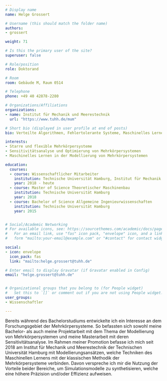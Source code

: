 ```yaml
---
# Display name
name: Helge Grossert

# Username (this should match the folder name)
authors:
- grossert

weight: 71

# Is this the primary user of the site?
superuser: false

# Role/position
role: Doktorand

# Room
room: Gebäude M, Raum 0514

# Telephone
phone: +49 40 42878-2280

# Organizations/Affiliations
organizations:
- name: Institut für Mechanik und Meerestechnik
  url: "https://www.tuhh.de/mum"

# Short bio (displayed in user profile at end of posts)
bio: Verteilte Algorithmen, Fehlertolerante Systeme, Maschinelles Lernen für Kommunikationsnetze

interests:
- Starre und flexible Mehrkörpersysteme
- Sensitivitätsanalyse und Optimierung von Mehrkörpersystemen
- Maschinelles Lernen in der Modellierung von Mehrkörpersystemen

education:
  courses:
  - course: Wissenschaftlicher Mitarbeiter 
    institution: Technische Universität Hamburg, Institut für Mechanik und Meerestechnik
    year: 2018 - heute
  - course: Master of Science Theoretischer Maschinenbau
    institution: Technische Universität Hamburg
    year: 2018
  - course: Bachelor of Science Allgemeine Ingenieurwissenschaften
    institution: Technische Universität Hamburg
    year: 2015


# Social/Academic Networking
# For available icons, see: https://sourcethemes.com/academic/docs/page-builder/#icons
#   For an email link, use "fas" icon pack, "envelope" icon, and a link in the
#   form "mailto:your-email@example.com" or "#contact" for contact widget.

social:
- icon: envelope
  icon_pack: fas
  link: "mailto:helge.grossert@tuhh.de"

# Enter email to display Gravatar (if Gravatar enabled in Config)
email: "helge.grossert@tuhh.de"


# Organizational groups that you belong to (for People widget)
#   Set this to `[]` or comment out if you are not using People widget.
user_groups:
- Wissenschaftler

---
```


Bereits während des Bachelorstudiums entwickelte ich ein Interesse an dem Forschungsgebiet der Mehrkörpersysteme. So befassten sich sowohl meine Bachelor- als auch meine Projektarbeit mit dem Thema der Modellierung von Mehrkörpersystemen und meine Masterarbeit mit deren Sensitivitätsanalyse. Im Rahmen meiner Promotion befasse ich mich seit 2018 am Institut für Mechanik und Meerestechnik der Technischen Universität Hamburg mit Modellierungsansätzen, welche Techniken des Maschinellen Lernens mit der klassischen Methodik der Mehrkörpersysteme verbinden. Davon verspreche ich mir die Nutzung der Vorteile beider Bereiche, um Simulationsmodelle zu synthetisieren, welche eine höhere Präzision und/oder Effizienz aufweisen.







